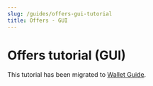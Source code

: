 ```yaml
---
slug: /guides/offers-gui-tutorial
title: Offers - GUI
---
```


# Offers tutorial (GUI)

This tutorial has been migrated to [Wallet Guide](/getting-started/wallet-guide).
